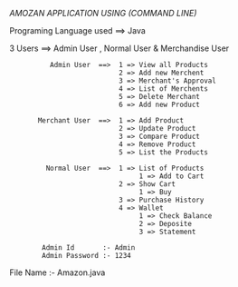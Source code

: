 *AMOZAN APPLICATION USING (COMMAND LINE)*

  Programing Language used ==> Java
  
  3 Users ==> Admin User , Normal User & Merchandise User
  
              Admin User  ==>  1 => View all Products
                               2 => Add new Merchent
                               3 => Merchant's Approval
                               4 => List of Merchents
                               5 => Delete Merchant
                               6 => Add new Product
                               
           Merchant User  ==>  1 => Add Product
                               2 => Update Product
                               3 => Compare Product
                               4 => Remove Product
                               5 => List the Products
                               
             Normal User  ==>  1 => List of Products
                                    1 => Add to Cart
                               2 => Show Cart 
                                    1 => Buy 
                               3 => Purchase History 
                               4 => Wallet
                                    1 => Check Balance 
                                    2 => Deposite 
                                    3 => Statement
                                    
            Admin Id       :- Admin
            Admin Password :- 1234
            
  File Name :- Amazon.java
